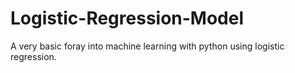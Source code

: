 # Logistic-Regression-Model
A very basic foray into machine learning with python using logistic regression. 
